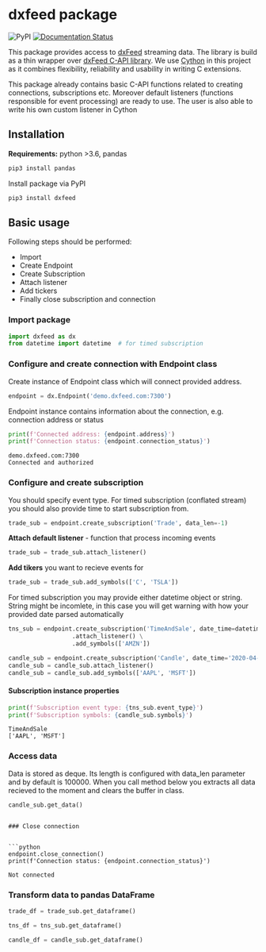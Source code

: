 # dxfeed package

![PyPI](https://img.shields.io/pypi/v/dxfeed)
[![Documentation Status](https://readthedocs.org/projects/dxfeed/badge/?version=latest)](https://dxfeed.readthedocs.io/en/latest/?badge=latest)

This package provides access to [dxFeed](https://www.dxfeed.com/) streaming data.
The library is build as a thin wrapper over [dxFeed C-API library](https://github.com/dxFeed/dxfeed-c-api).
We use [Cython](https://cython.org/) in this project as it combines flexibility, reliability and
usability in writing C extensions.

This package already contains basic C-API functions related to creating connections, subscriptions etc.
Moreover default listeners (functions responsible for event processing) are ready to use. The user is also able to
write his own custom listener in Cython

## Installation

**Requirements:** python >3.6, pandas

```python
pip3 install pandas
```

Install package via PyPI

```python
pip3 install dxfeed
``` 

## Basic usage

Following steps should be performed:

* Import
* Create Endpoint
* Create Subscription
* Attach listener
* Add tickers
* Finally close subscription and connection 

### Import package

```python
import dxfeed as dx
from datetime import datetime  # for timed subscription
```

### Configure and create connection with Endpoint class
Create instance of Endpoint class which will connect provided address. 


```python
endpoint = dx.Endpoint('demo.dxfeed.com:7300')
```

Endpoint instance contains information about the connection, e.g. connection address or status


```python
print(f'Connected address: {endpoint.address}')
print(f'Connection status: {endpoint.connection_status}')
```

```text
demo.dxfeed.com:7300
Connected and authorized
```

### Configure and create subscription
You should specify event type. For timed subscription (conflated stream) you should also provide time to start subscription from.


```python
trade_sub = endpoint.create_subscription('Trade', data_len=-1)
```

**Attach default listener** - function that process incoming events


```python
trade_sub = trade_sub.attach_listener()
```

**Add tikers** you want to recieve events for


```python
trade_sub = trade_sub.add_symbols(['C', 'TSLA'])
```

For timed subscription you may provide either datetime object or string. String might be incomlete, in this case you will get warning with how your provided date parsed automatically


```python
tns_sub = endpoint.create_subscription('TimeAndSale', date_time=datetime.now()) \
                  .attach_listener() \
                  .add_symbols(['AMZN'])
```


```python
candle_sub = endpoint.create_subscription('Candle', date_time='2020-04-16 13:05')
candle_sub = candle_sub.attach_listener()
candle_sub = candle_sub.add_symbols(['AAPL', 'MSFT'])
```

#### Subscription instance properties


```python
print(f'Subscription event type: {tns_sub.event_type}')
print(f'Subscription symbols: {candle_sub.symbols}')
```

```text
TimeAndSale
['AAPL', 'MSFT']
```

### Access data
Data is stored as deque. Its length is configured with data_len parameter and by default is 100000. When you call method below you extracts all data recieved to the moment and clears the buffer in class.


```python
candle_sub.get_data()
```


```

### Close connection


```python
endpoint.close_connection()
print(f'Connection status: {endpoint.connection_status}')
```

```text
Not connected
```

### Transform data to pandas DataFrame


```python
trade_df = trade_sub.get_dataframe()
```


```python
tns_df = tns_sub.get_dataframe()
```


```python
candle_df = candle_sub.get_dataframe()
```
